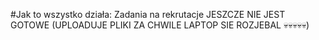 #Jak to wszystko działa:
Zadania na rekrutacje
JESZCZE NIE JEST GOTOWE (UPLOADUJE PLIKI ZA CHWILE LAPTOP SIE ROZJEBAL 💀💀💀💀💀)
